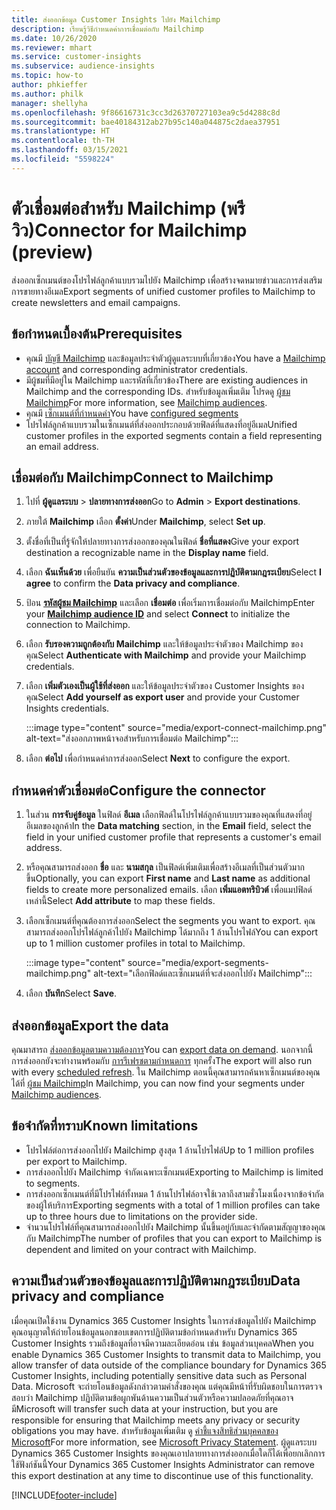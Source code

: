 ```yaml
---
title: ส่งออกข้อมูล Customer Insights ไปยัง Mailchimp
description: เรียนรู้วิธีกำหนดค่าการเชื่อมต่อกับ Mailchimp
ms.date: 10/26/2020
ms.reviewer: mhart
ms.service: customer-insights
ms.subservice: audience-insights
ms.topic: how-to
author: phkieffer
ms.author: philk
manager: shellyha
ms.openlocfilehash: 9f86616731c3cc3d26370727103ea9c5d4288c8d
ms.sourcegitcommit: bae40184312ab27b95c140a044875c2daea37951
ms.translationtype: HT
ms.contentlocale: th-TH
ms.lasthandoff: 03/15/2021
ms.locfileid: "5598224"
---
```

# <a name="connector-for-mailchimp-preview"></a><span data-ttu-id="0a01d-103">ตัวเชื่อมต่อสำหรับ Mailchimp (พรีวิว)</span><span class="sxs-lookup"><span data-stu-id="0a01d-103">Connector for Mailchimp (preview)</span></span>

<span data-ttu-id="0a01d-104">ส่งออกเซ็กเมนต์ของโปรไฟล์ลูกค้าแบบรวมไปยัง Mailchimp เพื่อสร้างจดหมายข่าวและการส่งเสริมการขายทางอีเมล</span><span class="sxs-lookup"><span data-stu-id="0a01d-104">Export segments of unified customer profiles to Mailchimp to create newsletters and email campaigns.</span></span>

## <a name="prerequisites"></a><span data-ttu-id="0a01d-105">ข้อกำหนดเบื้องต้น</span><span class="sxs-lookup"><span data-stu-id="0a01d-105">Prerequisites</span></span>

-   <span data-ttu-id="0a01d-106">คุณมี [บัญชี Mailchimp](https://mailchimp.com/) และข้อมูลประจำตัวผู้ดูแลระบบที่เกี่ยวข้อง</span><span class="sxs-lookup"><span data-stu-id="0a01d-106">You have a [Mailchimp account](https://mailchimp.com/) and corresponding administrator credentials.</span></span>
-   <span data-ttu-id="0a01d-107">มีผู้ชมที่มีอยู่ใน Mailchimp และรหัสที่เกี่ยวข้อง</span><span class="sxs-lookup"><span data-stu-id="0a01d-107">There are existing audiences in Mailchimp and the corresponding IDs.</span></span> <span data-ttu-id="0a01d-108">สำหรับข้อมูลเพิ่มเติม โปรดดู [ผู้ชม Mailchimp](https://mailchimp.com/help/create-audience/)</span><span class="sxs-lookup"><span data-stu-id="0a01d-108">For more information, see [Mailchimp audiences](https://mailchimp.com/help/create-audience/).</span></span>
-   <span data-ttu-id="0a01d-109">คุณมี [เซ็กเมนต์ที่กำหนดค่า](segments.md)</span><span class="sxs-lookup"><span data-stu-id="0a01d-109">You have [configured segments](segments.md)</span></span>
-   <span data-ttu-id="0a01d-110">โปรไฟล์ลูกค้าแบบรวมในเซ็กเมนต์ที่ส่งออกประกอบด้วยฟิลด์ที่แสดงที่อยู่อีเมล</span><span class="sxs-lookup"><span data-stu-id="0a01d-110">Unified customer profiles in the exported segments contain a field representing an email address.</span></span>

## <a name="connect-to-mailchimp"></a><span data-ttu-id="0a01d-111">เชื่อมต่อกับ Mailchimp</span><span class="sxs-lookup"><span data-stu-id="0a01d-111">Connect to Mailchimp</span></span>

1. <span data-ttu-id="0a01d-112">ไปที่ **ผู้ดูแลระบบ** > **ปลายทางการส่งออก**</span><span class="sxs-lookup"><span data-stu-id="0a01d-112">Go to **Admin** > **Export destinations**.</span></span>

1. <span data-ttu-id="0a01d-113">ภายใต้ **Mailchimp** เลือก **ตั้งค่า**</span><span class="sxs-lookup"><span data-stu-id="0a01d-113">Under **Mailchimp**, select **Set up**.</span></span>

1. <span data-ttu-id="0a01d-114">ตั้งชื่อที่เป็นที่รู้จักให้ปลายทางการส่งออกของคุณในฟิลด์ **ชื่อที่แสดง**</span><span class="sxs-lookup"><span data-stu-id="0a01d-114">Give your export destination a recognizable name in the **Display name** field.</span></span>

1. <span data-ttu-id="0a01d-115">เลือก **ฉันเห็นด้วย** เพื่อยืนยัน **ความเป็นส่วนตัวของข้อมูลและการปฏิบัติตามกฎระเบียบ**</span><span class="sxs-lookup"><span data-stu-id="0a01d-115">Select **I agree** to confirm the **Data privacy and compliance**.</span></span>

1. <span data-ttu-id="0a01d-116">ป้อน **[รหัสผู้ชม Mailchimp](https://mailchimp.com/help/find-audience-id/)** และเลือก **เชื่อมต่อ** เพื่อเริ่มการเชื่อมต่อกับ Mailchimp</span><span class="sxs-lookup"><span data-stu-id="0a01d-116">Enter your **[Mailchimp audience ID](https://mailchimp.com/help/find-audience-id/)** and select **Connect** to initialize the connection to Mailchimp.</span></span>

1. <span data-ttu-id="0a01d-117">เลือก **รับรองความถูกต้องกับ Mailchimp** และให้ข้อมูลประจำตัวของ Mailchimp ของคุณ</span><span class="sxs-lookup"><span data-stu-id="0a01d-117">Select **Authenticate with Mailchimp** and provide your Mailchimp credentials.</span></span>

1. <span data-ttu-id="0a01d-118">เลือก **เพิ่มตัวเองเป็นผู้ใช้ที่ส่งออก** และให้ข้อมูลประจำตัวของ Customer Insights ของคุณ</span><span class="sxs-lookup"><span data-stu-id="0a01d-118">Select **Add yourself as export user** and provide your Customer Insights credentials.</span></span>

   :::image type="content" source="media/export-connect-mailchimp.png" alt-text="ส่งออกภาพหน้าจอสำหรับการเชื่อมต่อ Mailchimp":::

1. <span data-ttu-id="0a01d-120">เลือก **ต่อไป** เพื่อกำหนดค่าการส่งออก</span><span class="sxs-lookup"><span data-stu-id="0a01d-120">Select **Next** to configure the export.</span></span>

## <a name="configure-the-connector"></a><span data-ttu-id="0a01d-121">กำหนดค่าตัวเชื่อมต่อ</span><span class="sxs-lookup"><span data-stu-id="0a01d-121">Configure the connector</span></span>

1. <span data-ttu-id="0a01d-122">ในส่วน **การจับคู่ข้อมูล** ในฟิลด์ **อีเมล** เลือกฟิลด์ในโปรไฟล์ลูกค้าแบบรวมของคุณที่แสดงที่อยู่อีเมลของลูกค้า</span><span class="sxs-lookup"><span data-stu-id="0a01d-122">In the **Data matching** section, in the **Email** field, select the field in your unified customer profile that represents a customer's email address.</span></span> 

1. <span data-ttu-id="0a01d-123">หรือคุณสามารถส่งออก **ชื่อ** และ **นามสกุล** เป็นฟิลด์เพิ่มเติมเพื่อสร้างอีเมลที่เป็นส่วนตัวมากขึ้น</span><span class="sxs-lookup"><span data-stu-id="0a01d-123">Optionally, you can export **First name** and **Last name** as additional fields to create more personalized emails.</span></span> <span data-ttu-id="0a01d-124">เลือก **เพิ่มแอตทริบิวต์** เพื่อแมปฟิลด์เหล่านี้</span><span class="sxs-lookup"><span data-stu-id="0a01d-124">Select **Add attribute** to map these fields.</span></span>

1. <span data-ttu-id="0a01d-125">เลือกเซ็กเมนต์ที่คุณต้องการส่งออก</span><span class="sxs-lookup"><span data-stu-id="0a01d-125">Select the segments you want to export.</span></span> <span data-ttu-id="0a01d-126">คุณสามารถส่งออกโปรไฟล์ลูกค้าไปยัง Mailchimp ได้มากถึง 1 ล้านโปรไฟล์</span><span class="sxs-lookup"><span data-stu-id="0a01d-126">You can export up to 1 million customer profiles in total to Mailchimp.</span></span>

   :::image type="content" source="media/export-segments-mailchimp.png" alt-text="เลือกฟิลด์และเซ็กเมนต์ที่จะส่งออกไปยัง Mailchimp":::

1. <span data-ttu-id="0a01d-128">เลือก **บันทึก**</span><span class="sxs-lookup"><span data-stu-id="0a01d-128">Select **Save**.</span></span>

## <a name="export-the-data"></a><span data-ttu-id="0a01d-129">ส่งออกข้อมูล</span><span class="sxs-lookup"><span data-stu-id="0a01d-129">Export the data</span></span>

<span data-ttu-id="0a01d-130">คุณมาสารถ [ส่งออกข้อมูลตามความต้องการ](export-destinations.md)</span><span class="sxs-lookup"><span data-stu-id="0a01d-130">You can [export data on demand](export-destinations.md).</span></span> <span data-ttu-id="0a01d-131">นอกจากนี้ การส่งออกยังจะทำงานพร้อมกับ [การรีเฟรชตามกำหนดการ](system.md#schedule-tab) ทุกครั้ง</span><span class="sxs-lookup"><span data-stu-id="0a01d-131">The export will also run with every [scheduled refresh](system.md#schedule-tab).</span></span> <span data-ttu-id="0a01d-132">ใน Mailchimp ตอนนี้คุณสามารถค้นหาเซ็กเมนต์ของคุณได้ที่ [ผู้ชม Mailchimp](https://mailchimp.com/help/create-audience/)</span><span class="sxs-lookup"><span data-stu-id="0a01d-132">In Mailchimp, you can now find your segments under [Mailchimp audiences](https://mailchimp.com/help/create-audience/).</span></span>

## <a name="known-limitations"></a><span data-ttu-id="0a01d-133">ข้อจำกัดที่ทราบ</span><span class="sxs-lookup"><span data-stu-id="0a01d-133">Known limitations</span></span>

- <span data-ttu-id="0a01d-134">โปรไฟล์ต่อการส่งออกไปยัง Mailchimp สูงสุด 1 ล้านโปรไฟล์</span><span class="sxs-lookup"><span data-stu-id="0a01d-134">Up to 1 million profiles per export to Mailchimp.</span></span>
- <span data-ttu-id="0a01d-135">การส่งออกไปยัง Mailchimp จำกัดเฉพาะเซ็กเมนต์</span><span class="sxs-lookup"><span data-stu-id="0a01d-135">Exporting to Mailchimp is limited to segments.</span></span>
- <span data-ttu-id="0a01d-136">การส่งออกเซ็กเมนต์ที่มีโปรไฟล์ทั้งหมด 1 ล้านโปรไฟล์อาจใช้เวลาถึงสามชั่วโมงเนื่องจากข้อจำกัดของผู้ให้บริการ</span><span class="sxs-lookup"><span data-stu-id="0a01d-136">Exporting segments with a total of 1 million profiles can take up to three hours due to limitations on the provider side.</span></span> 
- <span data-ttu-id="0a01d-137">จำนวนโปรไฟล์ที่คุณสามารถส่งออกไปยัง Mailchimp นั้นขึ้นอยู่กับและจำกัดตามสัญญาของคุณกับ Mailchimp</span><span class="sxs-lookup"><span data-stu-id="0a01d-137">The number of profiles that you can export to Mailchimp is dependent and limited on your contract with Mailchimp.</span></span>

## <a name="data-privacy-and-compliance"></a><span data-ttu-id="0a01d-138">ความเป็นส่วนตัวของข้อมูลและการปฏิบัติตามกฎระเบียบ</span><span class="sxs-lookup"><span data-stu-id="0a01d-138">Data privacy and compliance</span></span>

<span data-ttu-id="0a01d-139">เมื่อคุณเปิดใช้งาน Dynamics 365 Customer Insights ในการส่งข้อมูลไปยัง Mailchimp คุณอนุญาตให้ถ่ายโอนข้อมูลนอกขอบเขตการปฏิบัติตามข้อกำหนดสำหรับ Dynamics 365 Customer Insights รวมถึงข้อมูลที่อาจมีความละเอียดอ่อน เช่น ข้อมูลส่วนบุคคล</span><span class="sxs-lookup"><span data-stu-id="0a01d-139">When you enable Dynamics 365 Customer Insights to transmit data to Mailchimp, you allow transfer of data outside of the compliance boundary for Dynamics 365 Customer Insights, including potentially sensitive data such as Personal Data.</span></span> <span data-ttu-id="0a01d-140">Microsoft จะถ่ายโอนข้อมูลดังกล่าวตามคำสั่งของคุณ แต่คุณมีหน้าที่รับผิดชอบในการตรวจสอบว่า Mailchimp ปฏิบัติตามข้อผูกพันด้านความเป็นส่วนตัวหรือความปลอดภัยที่คุณอาจมี</span><span class="sxs-lookup"><span data-stu-id="0a01d-140">Microsoft will transfer such data at your instruction, but you are responsible for ensuring that Mailchimp meets any privacy or security obligations you may have.</span></span> <span data-ttu-id="0a01d-141">สำหรับข้อมูลเพิ่มเติม ดู [คำชี้แจงสิทธิส่วนบุคคลของ Microsoft](https://go.microsoft.com/fwlink/?linkid=396732)</span><span class="sxs-lookup"><span data-stu-id="0a01d-141">For more information, see [Microsoft Privacy Statement](https://go.microsoft.com/fwlink/?linkid=396732).</span></span>
<span data-ttu-id="0a01d-142">ผู้ดูแลระบบ Dynamics 365 Customer Insights ของคุณเอาปลายทางการส่งออกเมื่อใดก็ได้เพื่อยกเลิกการใช้ฟังก์ชันนี้</span><span class="sxs-lookup"><span data-stu-id="0a01d-142">Your Dynamics 365 Customer Insights Administrator can remove this export destination at any time to discontinue use of this functionality.</span></span>


[!INCLUDE[footer-include](../includes/footer-banner.md)]